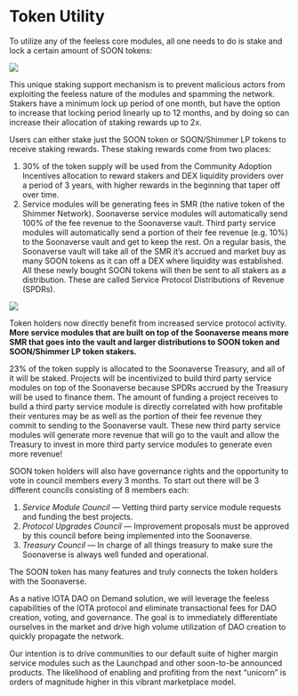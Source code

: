 # Token Utility

To utilize any of the feeless core modules, all one needs to do is stake and lock a certain amount of SOON tokens:

![](https://miro.medium.com/max/1400/0\*lZHWYEyA7jLLqTnC)

This unique staking support mechanism is to prevent malicious actors from exploiting the feeless nature of the modules and spamming the network. Stakers have a minimum lock up period of one month, but have the option to increase that locking period linearly up to 12 months, and by doing so can increase their allocation of staking rewards up to 2x.

Users can either stake just the SOON token or SOON/Shimmer LP tokens to receive staking rewards. These staking rewards come from two places:

1. 30% of the token supply will be used from the Community Adoption Incentives allocation to reward stakers and DEX liquidity providers over a period of 3 years, with higher rewards in the beginning that taper off over time.
2. Service modules will be generating fees in SMR (the native token of the Shimmer Network). Soonaverse service modules will automatically send 100% of the fee revenue to the Soonaverse vault. Third party service modules will automatically send a portion of their fee revenue (e.g. 10%) to the Soonaverse vault and get to keep the rest. On a regular basis, the Soonaverse vault will take all of the SMR it’s accrued and market buy as many SOON tokens as it can off a DEX where liquidity was established. All these newly bought SOON tokens will then be sent to all stakers as a distribution. These are called Service Protocol Distributions of Revenue (SPDRs).

![](https://miro.medium.com/max/1400/1\*u4z041H6Vm9KILEKYQbNZw.jpeg)

Token holders now directly benefit from increased service protocol activity. **More service modules that are built on top of the Soonaverse means more SMR that goes into the vault and larger distributions to SOON token and SOON/Shimmer LP token stakers.**

23% of the token supply is allocated to the Soonaverse Treasury, and all of it will be staked. Projects will be incentivized to build third party service modules on top of the Soonaverse because SPDRs accrued by the Treasury will be used to finance them. The amount of funding a project receives to build a third party service module is directly correlated with how profitable their ventures may be as well as the portion of their fee revenue they commit to sending to the Soonaverse vault. These new third party service modules will generate more revenue that will go to the vault and allow the Treasury to invest in more third party service modules to generate even more revenue!

SOON token holders will also have governance rights and the opportunity to vote in council members every 3 months. To start out there will be 3 different councils consisting of 8 members each:

1. _Service Module Council_ — Vetting third party service module requests and funding the best projects.
2. _Protocol Upgrades Council_ — Improvement proposals must be approved by this council before being implemented into the Soonaverse.
3. _Treasury Council_ — In charge of all things treasury to make sure the Soonaverse is always well funded and operational.

The SOON token has many features and truly connects the token holders with the Soonaverse.

As a native IOTA DAO on Demand solution, we will leverage the feeless capabilities of the IOTA protocol and eliminate transactional fees for DAO creation, voting, and governance. The goal is to immediately differentiate ourselves in the market and drive high volume utilization of DAO creation to quickly propagate the network.

Our intention is to drive communities to our default suite of higher margin service modules such as the Launchpad and other soon-to-be announced products. The likelihood of enabling and profiting from the next “unicorn” is orders of magnitude higher in this vibrant marketplace model.
